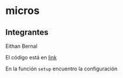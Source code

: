# micros

## Integrantes

Eithan Bernal

El código está en [link](/src/tacometro.ino)

En la función ``setup`` encuentro la configuración